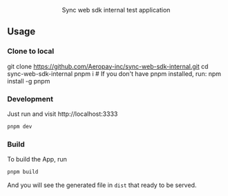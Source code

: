 <p align='center'>
Sync web sdk internal test application
</p>

## Usage

### Clone to local

git clone https://github.com/Aeropay-inc/sync-web-sdk-internal.git
cd sync-web-sdk-internal
pnpm i # If you don't have pnpm installed, run: npm install -g pnpm

### Development

Just run and visit http://localhost:3333

```bash
pnpm dev
```

### Build

To build the App, run

```bash
pnpm build
```

And you will see the generated file in `dist` that ready to be served.
